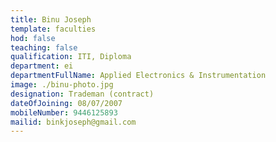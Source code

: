 ```yaml
---
title: Binu Joseph
template: faculties
hod: false
teaching: false
qualification: ITI, Diploma
department: ei
departmentFullName: Applied Electronics & Instrumentation
image: ./binu-photo.jpg
designation: Trademan (contract)
dateOfJoining: 08/07/2007
mobileNumber: 9446125893
mailid: binkjoseph@gmail.com
---
```

